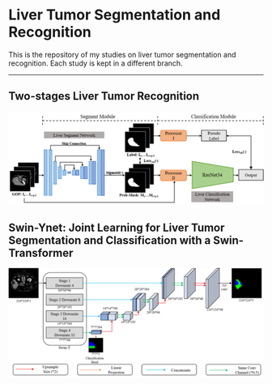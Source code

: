 # Liver Tumor Segmentation and Recognition

This is the repository of my studies on liver tumor segmentation and recognition. Each study is kept in a different branch.

----

## Two-stages Liver Tumor Recognition
![2stage](https://github.com/Zch0414/Liver-Tumor-Segmentation-and-Recognition/blob/2stage/img/2stage_pipeline.png)

## Swin-Ynet: Joint Learning for Liver Tumor Segmentation and Classification with a Swin-Transformer
![swin](https://github.com/Zch0414/Liver-Tumor-Segmentation-and-Recognition/blob/swin-ynet/img/pipeline.png)





